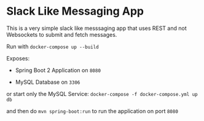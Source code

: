 # Slack Like Messaging App

This is a very simple slack like messsaging app that uses REST and not Websockets to submit and fetch messages.


Run with 
`docker-compose up --build`


Exposes:

- Spring Boot 2 Application on `8080`

- MySQL Database on `3306`

or start only the MySQL Service:
`docker-compose -f docker-compose.yml up db`

and then do `mvn spring-boot:run` to run the application on port `8080`
